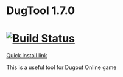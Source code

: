 # DugTool 1.7.0 #
[![Build Status](https://travis-ci.org/racesoft/DugTool.svg?branch=master)](https://travis-ci.org/silviu-burcea/DugTool)
=======
[Quick install link](https://raw.github.com/silviu-burcea/DugTool/master/dist/DugTool.user.js)

This is a useful tool for Dugout Online game
